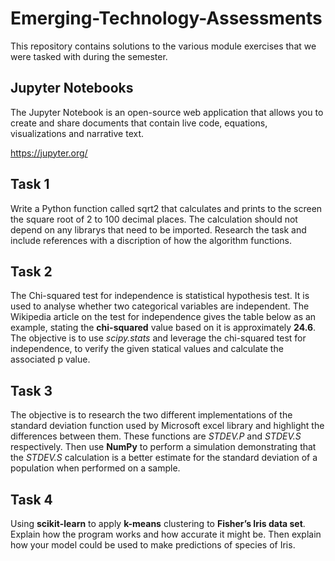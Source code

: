 # Emerging-Technology-Assessments
This repository contains solutions to the various module exercises that we were tasked with during the semester.

## Jupyter Notebooks
The Jupyter Notebook is an open-source web application that allows you to create and share documents that contain live code, equations, visualizations and narrative text. 

https://jupyter.org/

## Task 1
Write a Python function called sqrt2 that calculates and
prints to the screen the square root of 2 to 100 decimal places. The calculation should not depend on any librarys that need to be imported. Research the task and include references with a discription of how the algorithm functions.

## Task 2
The Chi-squared test for independence is statistical hypothesis test. It is used to analyse whether two categorical variables are independent. The Wikipedia article on the test for independence gives the table below as an example, stating the **chi-squared** value based on it is approximately **24.6**. The objective is to use *scipy.stats* and leverage the chi-squared test for independence, to verify the given statical values and calculate the associated p value.

## Task 3
The objective is to research the two different implementations of the standard deviation function used by Microsoft excel library and highlight the differences between them. These functions are *STDEV.P* and *STDEV.S* respectively. Then use **NumPy** to perform a simulation demonstrating that the *STDEV.S* calculation is a better estimate for the standard deviation of a population when performed on a sample.

## Task 4
Using **scikit-learn** to apply **k-means** clustering to
**Fisher’s Iris data set**. Explain how the program works and how accurate it might
be. Then explain how your model could be used to make predictions of species of Iris.


